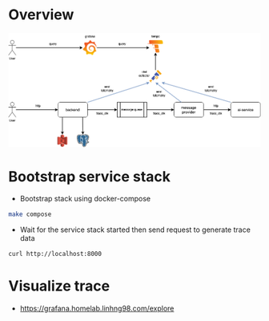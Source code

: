 # Overview
![overview](./images/distributed_tracing.drawio.png)

# Bootstrap service stack
- Bootstrap stack using docker-compose
```sh
make compose
```
- Wait for the service stack started then send request to generate trace data
```sh
curl http://localhost:8000
```

# Visualize trace
- https://grafana.homelab.linhng98.com/explore
